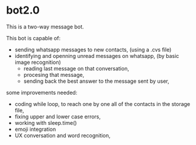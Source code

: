 # bot2.0
This is a two-way message bot.


This bot is capable of:
- sending whatsapp messages to new contacts, (using a .cvs file)
- identifying and openning unread messages on whatsapp, (by basic image recognition)
  - reading last message on that conversation,
  - procesing that message,
  - sending back the best answer to the message sent by user,


some improvements needed:
- coding while loop, to reach one by one all of the contacts in the storage file,
- fixing upper and lower case errors,
- working with sleep.time() 
- emoji integration
- UX conversation and word recognition,
